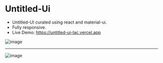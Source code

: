 # Untitled-Ui

- Untitled-UI curated using react and material-ui.
- Fully responsive.
- Live Demo: https://untitled-ui-lac.vercel.app

![image](https://github.com/PvNagh/Untitled-Ui/assets/120133552/e8740abe-2b0c-4f68-9a06-782c942dcf14)

---

![image](https://github.com/PvNagh/Untitled-Ui/assets/120133552/e0611ab3-8c29-4af6-be6f-117b08b1fdaf)



